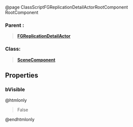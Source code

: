 @page ClassScriptFGReplicationDetailActorRootComponent RootComponent
### Parent :
<b><a href="_class_script_f_g_replication_detail_actor.html"><blockquote>FGReplicationDetailActor</blockquote></a></b>
### Class:
<b><a href="_class_script_scene_component.html"><blockquote>SceneComponent</blockquote></a></b>
## Properties
### bVisible
@htmlonly
<blockquote>False</blockquote>
@endhtmlonly

